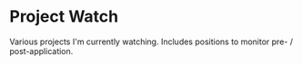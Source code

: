 # Project Watch
Various projects I'm currently watching.
Includes positions to monitor pre- / post-application.
